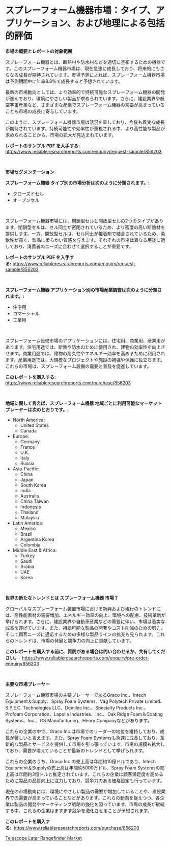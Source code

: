 <p><h1>スプレーフォーム機器市場：タイプ、アプリケーション、および地理による包括的評価</h1></p><p><strong>市場の概要とレポートの対象範囲</strong></p>
<p><p>スプレーフォーム機器とは、断熱材や防水材などを適切に塗布するための機器です。このスプレーフォーム機器市場は、現在急速に成長しており、将来的にもさらなる成長が期待されています。市場予測によれば、スプレーフォーム機器市場は予測期間中に年率8.8％で成長すると予想されています。</p><p>最新の市場動向としては、より効率的で持続可能なスプレーフォーム機器の開発が進んでおり、環境にやさしい製品が求められています。さらに、建設業界や航空宇宙産業など、さまざまな産業でスプレーフォーム機器の需要が高まっていることも市場の成長に寄与しています。</p><p>このように、スプレーフォーム機器市場は活況を呈しており、今後も着実な成長が期待されています。持続可能性や効率性が重視される中、より高性能な製品が求められることから、市場の拡大が見込まれています。</p></p>
<p><strong>レポートのサンプル PDF を入手する:</strong> <a href="https://www.reliableresearchreports.com/enquiry/request-sample/856203">https://www.reliableresearchreports.com/enquiry/request-sample/856203</a></p>
<p>&nbsp;</p>
<p><strong>市場セグメンテーション</strong></p>
<p><strong>スプレーフォーム機器 タイプ別の市場分析は次のように分類されます。:</strong></p>
<p><ul><li>クローズドセル</li><li>オープンセル</li></ul></p>
<p>&nbsp;</p>
<p><p>スプレーフォーム機器市場には、閉鎖型セルと開放型セルの2つのタイプがあります。閉鎖型セルは、セル同士が密閉されているため、より密度の高い断熱材を提供します。一方、開放型セルは、セル同士が接着剤で結合されているため、柔軟性が高く、製品に柔らかい質感を与えます。それぞれの市場は異なる用途に適しており、消費者のニーズに合わせて選択することが重要です。</p></p>
<p><strong>レポートのサンプル PDF を入手する:</strong>&nbsp;<a href="https://www.reliableresearchreports.com/enquiry/request-sample/856203">https://www.reliableresearchreports.com/enquiry/request-sample/856203</a></p>
<p>&nbsp;</p>
<p><strong> スプレーフォーム機器 アプリケーション別の市場産業調査は次のように分類されます。:</strong></p>
<p><ul><li>住宅用</li><li>コマーシャル</li><li>工業用</li></ul></p>
<p>&nbsp;</p>
<p><p>スプレーフォーム設備市場のアプリケーションには、住宅用、商業用、産業用があります。住宅用途では、断熱や防水のために使用され、建物の効率性を向上させます。商業用途では、建物の耐久性やエネルギー効率を高めるために利用されます。産業用途では、大規模なプロジェクトや施設の補強や保護に役立ちます。これらの市場は、スプレーフォーム設備の需要と普及を促進しています。</p></p>
<p><strong>このレポートを購入する:</strong>&nbsp; <a href="https://www.reliableresearchreports.com/purchase/856203">https://www.reliableresearchreports.com/purchase/856203</a></p>
<p>&nbsp;</p>
<p><strong>地域に関して言えば、スプレーフォーム機器 地域ごとに利用可能なマーケットプレーヤーは次のとおりです。:</strong></p>
<p><ul>
    <li>
        North America:
        <ul>
            <li>United States</li>
            <li>Canada</li>
        </ul>
    </li>
    <li>
        Europe:
        <ul>
            <li>Germany</li>
            <li>France</li>
            <li>U.K.</li>
            <li>Italy</li>
            <li>Russia</li>
        </ul>
    </li>
    <li>
        Asia-Pacific:
        <ul>
            <li>China</li>
            <li>Japan</li>
            <li>South Korea</li>
            <li>India</li>
            <li>Australia</li>
            <li>China Taiwan</li>
            <li>Indonesia</li>
            <li>Thailand</li>
            <li>Malaysia</li>
        </ul>
    </li>
    <li>
        Latin America:
        <ul>
            <li>Mexico</li>
            <li>Brazil</li>
            <li>Argentina Korea</li>
            <li>Colombia</li>
        </ul>
    </li>
    <li>
        Middle East & Africa:
        <ul>
            <li>Turkey</li>
            <li>Saudi</li>
            <li>Arabia</li>
            <li>UAE</li>
            <li>Korea</li>
        </ul>
    </li>
    </ul></p>
<p>&nbsp;</p>
<p><strong>世界の新たなトレンドとは スプレーフォーム機器 市場？</strong></p>
<p><p>グローバルなスプレーフォーム装置市場における新興および現行のトレンドには、高性能素材の需要増加、エネルギー効率の向上、環境への配慮、技術革新が挙げられます。さらに、建設業界や自動車産業などの需要に伴い、市場は着実な成長を遂げています。また、持続可能な製品の開発やコスト削減のための努力、そして顧客ニーズに適応するための多様な製品ラインの拡充も見られます。これらのトレンドは、市場の発展と競争力の向上に貢献しています。</p></p>
<p><strong>このレポートを購入する前に、質問がある場合は問い合わせるか、共有してください。</strong>- <a href="https://www.reliableresearchreports.com/enquiry/pre-order-enquiry/856203">https://www.reliableresearchreports.com/enquiry/pre-order-enquiry/856203</a></p>
<p>&nbsp;</p>
<p><strong>主要な市場プレーヤー</strong></p>
<p><p>スプレーフォーム機器市場の主要プレーヤーであるGraco Inc.、Intech Equipment＆Supply、Spray Foam Systems、Vag Polytech Private Limited、S.P.E.C. Technologies LLC、Demilec Inc.、Specialty Products Inc.、Profoam Corporation、Lapolla Industries、Inc.、Oak Ridge Foam＆Coating Systems、Inc.、GS Manufacturing、Henry Companyなどがあります。</p><p>これらの企業の中で、Graco Inc.は市場でのリーダーの地位を維持しており、成長が著しいと言えます。また、Spray Foam Systemsも急速に成長しており、革新的な製品とサービスを提供して市場を引っ張っています。市場の規模も拡大しており、需要が増えていることが最新のトレンドとして挙げられます。</p><p>これらの企業のうち、Graco Inc.の売上高は年間約10億ドルであり、Intech Equipment＆Supplyの売上高は年間約5000万ドル、Spray Foam Systemsの売上高は年間約3億ドルと推定されています。これらの企業は顧客満足度を高めるために製品の品質向上に注力しており、競争力のある価格設定も行っています。</p><p>現在の市場動向には、環境にやさしい製品の需要が増加していることや、建設業界での需要が高まっていることなどがあります。これらの動向を捉えつつ、各企業は製品の開発やマーケティング戦略の強化を図っています。市場の成長が継続する中、これらの企業はますます競争を激化させることが予想されます。</p></p>
<p><strong>このレポートを購入する:</strong>&nbsp;&nbsp;<a href="https://www.reliableresearchreports.com/purchase/856203">https://www.reliableresearchreports.com/purchase/856203</a></p>
<p><p><a href="https://metal-farmhouse-e95.notion.site/Insights-into-Telescope-Later-Rangefinder-Market-Size-Analysing-Market-Share-Trends-and-Growth-fr-ff735e7e4fe04fd3b54149d77b4ed731">Telescope Later Rangefinder Market</a></p></p>